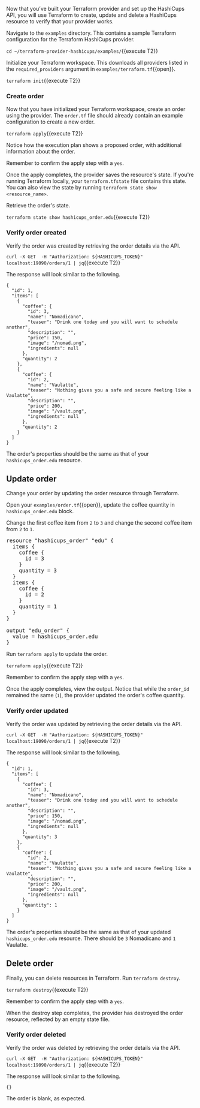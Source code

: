 Now that you’ve built your Terraform provider and set up the HashiCups API, you will use Terraform to create, update and delete a HashiCups resource to verify that your provider works.

Navigate to the `examples` directory. This contains a sample Terraform configuration for the Terraform HashiCups provider.

`cd ~/terraform-provider-hashicups/examples/`{{execute T2}}

Initialize your Terraform workspace. This downloads all providers listed in the `required_providers` argument in `examples/terraform.tf`{{open}}.

`terraform init`{{execute T2}}

### Create order

Now that you have initialized your Terraform workspace, create an order using the provider. The `order.tf` file should already contain an example configuration to create a new order.

`terraform apply`{{execute T2}}

Notice how the execution plan shows a proposed order, with additional information about the order.

Remember to confirm the apply step with a `yes`.

Once the apply completes, the provider saves the resource's state. If you're running Terraform locally, your `terraform.tfstate` file contains this state. You can also view the state by running `terraform state show <resource_name>`.

Retrieve the order's state.

`terraform state show hashicups_order.edu`{{execute T2}}

### Verify order created

Verify the order was created by retrieving the order details via the API.

`curl -X GET  -H "Authorization: ${HASHICUPS_TOKEN}" localhost:19090/orders/1 | jq`{{execute T2}}

The response will look similar to the following.

```
{
  "id": 1,
  "items": [
    {
      "coffee": {
        "id": 3,
        "name": "Nomadicano",
        "teaser": "Drink one today and you will want to schedule another",
        "description": "",
        "price": 150,
        "image": "/nomad.png",
        "ingredients": null
      },
      "quantity": 2
    },
    {
      "coffee": {
        "id": 2,
        "name": "Vaulatte",
        "teaser": "Nothing gives you a safe and secure feeling like a Vaulatte",
        "description": "",
        "price": 200,
        "image": "/vault.png",
        "ingredients": null
      },
      "quantity": 2
    }
  ]
}
```

The order's properties should be the same as that of your `hashicups_order.edu` resource.

## Update order

Change your order by updating the order resource through Terraform. 

Open your `examples/order.tf`{{open}}, update the coffee quantity in `hashicups_order.edu` block.

Change the first coffee item from `2` to `3` and change the second coffee item from `2` to `1`.

<pre class="file" data-filename="examples/order.tf" data-target="replace">
resource "hashicups_order" "edu" {
  items {
    coffee {
      id = 3
    }
    quantity = 3
  }
  items {
    coffee {
      id = 2
    }
    quantity = 1
  }
}

output "edu_order" {
  value = hashicups_order.edu
}
</pre>

Run `terraform apply` to update the order. 

`terraform apply`{{execute T2}}

Remember to confirm the apply step with a `yes`.

Once the apply completes, view the output. Notice that while the `order_id` remained the same (`1`), the provider updated the order's coffee quantity.

### Verify order updated

Verify the order was updated by retrieving the order details via the API.

`curl -X GET  -H "Authorization: ${HASHICUPS_TOKEN}" localhost:19090/orders/1 | jq`{{execute T2}}

The response will look similar to the following.

```
{
  "id": 1,
  "items": [
    {
      "coffee": {
        "id": 3,
        "name": "Nomadicano",
        "teaser": "Drink one today and you will want to schedule another",
        "description": "",
        "price": 150,
        "image": "/nomad.png",
        "ingredients": null
      },
      "quantity": 3
    },
    {
      "coffee": {
        "id": 2,
        "name": "Vaulatte",
        "teaser": "Nothing gives you a safe and secure feeling like a Vaulatte",
        "description": "",
        "price": 200,
        "image": "/vault.png",
        "ingredients": null
      },
      "quantity": 1
    }
  ]
}
```

The order's properties should be the same as that of your updated `hashicups_order.edu` resource. There should be `3` Nomadicano and `1` Vaulatte.

## Delete order

Finally, you can delete resources in Terraform. Run `terraform destroy`. 

`terraform destroy`{{execute T2}}

Remember to confirm the apply step with a `yes`.

When the destroy step completes, the provider has destroyed the order resource, reflected by an empty state file.

### Verify order deleted

Verify the order was deleted by retrieving the order details via the API. 

`curl -X GET  -H "Authorization: ${HASHICUPS_TOKEN}" localhost:19090/orders/1 | jq`{{execute T2}}

The response will look similar to the following.

```
{}
```

The order is blank, as expected.